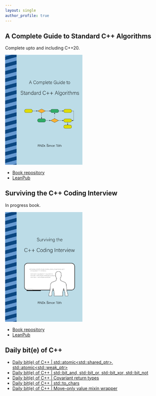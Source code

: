 ```yaml
---
layout: single
author_profile: true
---
```


## A Complete Guide to Standard C++ Algorithms

Complete upto and including C++20.

[<img src="assets/images/book_algorithms_cover.png" width="50%">](https://leanpub.com/cpp-algorithms-guide)

- [Book repository](https://github.com/HappyCerberus/book-cpp-algorithms)
- [LeanPub](https://leanpub.com/cpp-algorithms-guide)

## Surviving the C++ Coding Interview

In progress book.

[<img src="assets/images/book_coding_interview_cover.png" width="50%">](https://leanpub.com/cpp-coding-interview)

- [Book repository](https://leanpub.com/cpp-coding-interview)
- [LeanPub](https://leanpub.com/cpp-coding-interview)

## Daily bit(e) of C++

<ul>
<!-- SUBSTACK:START --><li><a href="https://medium.com/@simontoth/daily-bit-e-of-c-std-atomic-std-shared-ptr-std-atomic-std-weak-ptr-f4a408611087?source=rss-1e1de1006a93------2">Daily bit&lpar;e&rpar; of C++ | std::atomic&lt;std::shared_ptr&gt;, std::atomic&lt;std::weak_ptr&gt;</a></li><li><a href="https://medium.com/@simontoth/daily-bit-e-of-c-std-bit-and-std-bit-or-std-bit-xor-std-bit-not-97cd62d5e5f8?source=rss-1e1de1006a93------2">Daily bit&lpar;e&rpar; of C++ | std::bit_and, std::bit_or, std::bit_xor, std::bit_not</a></li><li><a href="https://medium.com/@simontoth/daily-bit-e-of-c-covariant-return-types-d8bef48f56d6?source=rss-1e1de1006a93------2">Daily bit&lpar;e&rpar; of C++ | Covariant return types</a></li><li><a href="https://medium.com/@simontoth/daily-bit-e-of-c-std-to-chars-993760f43d29?source=rss-1e1de1006a93------2">Daily bit&lpar;e&rpar; of C++ | std::to_chars</a></li><li><a href="https://medium.com/@simontoth/daily-bit-e-of-c-move-only-value-mixin-wrapper-5d8a02424303?source=rss-1e1de1006a93------2">Daily bit&lpar;e&rpar; of C++ | Move-only value mixin wrapper</a></li><!-- SUBSTACK:END -->
</ul>